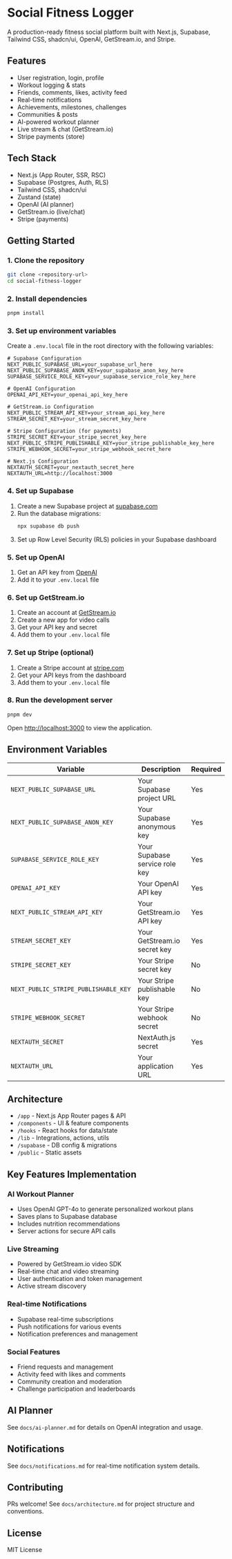 # Social Fitness Logger

A production-ready fitness social platform built with Next.js, Supabase, Tailwind CSS, shadcn/ui, OpenAI, GetStream.io, and Stripe.

## Features
- User registration, login, profile
- Workout logging & stats
- Friends, comments, likes, activity feed
- Real-time notifications
- Achievements, milestones, challenges
- Communities & posts
- AI-powered workout planner
- Live stream & chat (GetStream.io)
- Stripe payments (store)

## Tech Stack
- Next.js (App Router, SSR, RSC)
- Supabase (Postgres, Auth, RLS)
- Tailwind CSS, shadcn/ui
- Zustand (state)
- OpenAI (AI planner)
- GetStream.io (live/chat)
- Stripe (payments)

## Getting Started

### 1. Clone the repository
```bash
git clone <repository-url>
cd social-fitness-logger
```

### 2. Install dependencies
```bash
pnpm install
```

### 3. Set up environment variables
Create a `.env.local` file in the root directory with the following variables:

```env
# Supabase Configuration
NEXT_PUBLIC_SUPABASE_URL=your_supabase_url_here
NEXT_PUBLIC_SUPABASE_ANON_KEY=your_supabase_anon_key_here
SUPABASE_SERVICE_ROLE_KEY=your_supabase_service_role_key_here

# OpenAI Configuration
OPENAI_API_KEY=your_openai_api_key_here

# GetStream.io Configuration
NEXT_PUBLIC_STREAM_API_KEY=your_stream_api_key_here
STREAM_SECRET_KEY=your_stream_secret_key_here

# Stripe Configuration (for payments)
STRIPE_SECRET_KEY=your_stripe_secret_key_here
NEXT_PUBLIC_STRIPE_PUBLISHABLE_KEY=your_stripe_publishable_key_here
STRIPE_WEBHOOK_SECRET=your_stripe_webhook_secret_here

# Next.js Configuration
NEXTAUTH_SECRET=your_nextauth_secret_here
NEXTAUTH_URL=http://localhost:3000
```

### 4. Set up Supabase
1. Create a new Supabase project at [supabase.com](https://supabase.com)
2. Run the database migrations:
   ```bash
   npx supabase db push
   ```
3. Set up Row Level Security (RLS) policies in your Supabase dashboard

### 5. Set up OpenAI
1. Get an API key from [OpenAI](https://platform.openai.com/api-keys)
2. Add it to your `.env.local` file

### 6. Set up GetStream.io
1. Create an account at [GetStream.io](https://getstream.io)
2. Create a new app for video calls
3. Get your API key and secret
4. Add them to your `.env.local` file

### 7. Set up Stripe (optional)
1. Create a Stripe account at [stripe.com](https://stripe.com)
2. Get your API keys from the dashboard
3. Add them to your `.env.local` file

### 8. Run the development server
```bash
pnpm dev
```

Open [http://localhost:3000](http://localhost:3000) to view the application.

## Environment Variables

| Variable | Description | Required |
|----------|-------------|----------|
| `NEXT_PUBLIC_SUPABASE_URL` | Your Supabase project URL | Yes |
| `NEXT_PUBLIC_SUPABASE_ANON_KEY` | Your Supabase anonymous key | Yes |
| `SUPABASE_SERVICE_ROLE_KEY` | Your Supabase service role key | Yes |
| `OPENAI_API_KEY` | Your OpenAI API key | Yes |
| `NEXT_PUBLIC_STREAM_API_KEY` | Your GetStream.io API key | Yes |
| `STREAM_SECRET_KEY` | Your GetStream.io secret key | Yes |
| `STRIPE_SECRET_KEY` | Your Stripe secret key | No |
| `NEXT_PUBLIC_STRIPE_PUBLISHABLE_KEY` | Your Stripe publishable key | No |
| `STRIPE_WEBHOOK_SECRET` | Your Stripe webhook secret | No |
| `NEXTAUTH_SECRET` | NextAuth.js secret | Yes |
| `NEXTAUTH_URL` | Your application URL | Yes |

## Architecture
- `/app` - Next.js App Router pages & API
- `/components` - UI & feature components
- `/hooks` - React hooks for data/state
- `/lib` - Integrations, actions, utils
- `/supabase` - DB config & migrations
- `/public` - Static assets

## Key Features Implementation

### AI Workout Planner
- Uses OpenAI GPT-4o to generate personalized workout plans
- Saves plans to Supabase database
- Includes nutrition recommendations
- Server actions for secure API calls

### Live Streaming
- Powered by GetStream.io video SDK
- Real-time chat and video streaming
- User authentication and token management
- Active stream discovery

### Real-time Notifications
- Supabase real-time subscriptions
- Push notifications for various events
- Notification preferences and management

### Social Features
- Friend requests and management
- Activity feed with likes and comments
- Community creation and moderation
- Challenge participation and leaderboards

## AI Planner
See `docs/ai-planner.md` for details on OpenAI integration and usage.

## Notifications
See `docs/notifications.md` for real-time notification system details.

## Contributing
PRs welcome! See `docs/architecture.md` for project structure and conventions.

## License
MIT License 